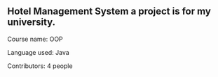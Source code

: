 Hotel Management System a project is for my university.
----

Course name: OOP

Language used: Java

Contributors: 4 people
